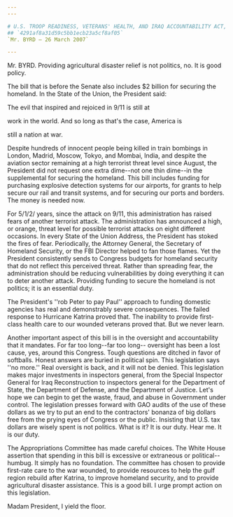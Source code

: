 ```yaml
---
---

# U.S. TROOP READINESS, VETERANS' HEALTH, AND IRAQ ACCOUNTABILITY ACT,
## `4291af8a31d59c5bb1ecb23a5cf8af05`
`Mr. BYRD — 26 March 2007`

---
```



Mr. BYRD. Providing agricultural disaster relief is not politics, no. 
It is good policy.

The bill that is before the Senate also includes $2 billion for 
securing the homeland. In the State of the Union, the President said:




 The evil that inspired and rejoiced in 9/11 is still at 


 work in the world. And so long as that's the case, America is 


 still a nation at war.


Despite hundreds of innocent people being killed in train bombings in 
London, Madrid, Moscow, Tokyo, and Mombai, India, and despite the 
aviation sector remaining at a high terrorist threat level since 
August, the President did not request one extra dime--not one thin 
dime--in the supplemental for securing the homeland. This bill includes 
funding for purchasing explosive detection systems for our airports, 
for grants to help secure our rail and transit systems, and for 
securing our ports and borders. The money is needed now.

For 5/1/2/ years, since the attack on 9/11, this administration has 
raised fears of another terrorist attack. The administration has 
announced a high, or orange, threat level for possible terrorist 
attacks on eight different occasions. In every State of the Union 
Address, the President has stoked the fires of fear. Periodically, the 
Attorney General, the Secretary of Homeland Security, or the FBI 
Director helped to fan those flames. Yet the President consistently 
sends to Congress budgets for homeland security that do not reflect 
this perceived threat. Rather than spreading fear, the administration 
should be reducing vulnerabilities by doing everything it can to deter 
another attack. Providing funding to secure the homeland is not 
politics; it is an essential duty.

The President's ''rob Peter to pay Paul'' approach to funding 
domestic agencies has real and demonstrably severe consequences. The 
failed response to Hurricane Katrina proved that. The inability to 
provide first-class health care to our wounded veterans proved that. 
But we never learn.

Another important aspect of this bill is in the oversight and 
accountability that it mandates. For far too long--far too long--
oversight has been a lost cause, yes, around this Congress. Tough 
questions are ditched in favor of softballs. Honest answers are buried 
in political spin. This legislation says ''no more.'' Real oversight is 
back, and it will not be denied. This legislation makes major 
investments in inspectors general, from the Special Inspector General 
for Iraq Reconstruction to inspectors general for the Department of 
State, the Department of Defense, and the Department of Justice. Let's 
hope we can begin to get the waste, fraud, and abuse in Government 
under control. The legislation presses forward with GAO audits of the 
use of these dollars as we try to put an end to the contractors' 
bonanza of big dollars free from the prying eyes of Congress or the 
public. Insisting that U.S. tax dollars are wisely spent is not 
politics. What is it? It is our duty. Hear me. It is our duty.


The Appropriations Committee has made careful choices. The White 
House assertion that spending in this bill is excessive or extraneous 
or political--humbug. It simply has no foundation. The committee has 
chosen to provide first-rate care to the war wounded, to provide 
resources to help the gulf region rebuild after Katrina, to improve 
homeland security, and to provide agricultural disaster assistance. 
This is a good bill. I urge prompt action on this legislation.

Madam President, I yield the floor.